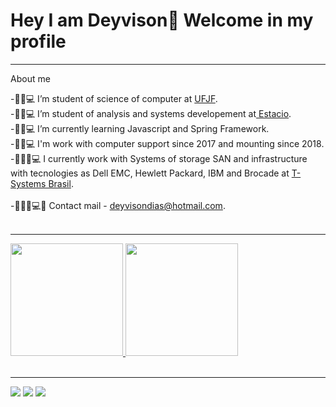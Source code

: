 
# Hey I am Deyvison🤙 Welcome in my profile
<hr>

About me
<br>
<div >
-🧔🏽💻 I’m student of science of computer at <a href ="https://www2.ufjf.br/ufjf/"> UFJF</a>.<br>
-🧔🏽💻 I’m student of analysis and systems developement at<a href ="https://estacio.br/"> Estacio</a>.<br>
-🧔🏽💻 I’m currently learning Javascript and Spring Framework.<br>
-🧔🏽💻 I'm work with computer support since 2017 and mounting since 2018.<br>
-👨🏽‍💻💻 I currently work with Systems of storage SAN and infrastructure with tecnologies as Dell EMC, Hewlett Packard, IBM and Brocade at <a href="https://www.t-systems.com/br/pt?wt_ga=98021530943_426451130085&wt_kw=e_98021530943_t-systems&wt_mc=98021530943.426451130085.e.t-systems/"> T-Systems Brasil</a>.<br>
  <br>
-👨🏽‍💻💻💬 Contact mail - <a href="deyvisondias@hotmail.com">deyvisondias@hotmail.com</a>.<br>
</div>
<br>
<hr>
<div>
  <a href="https://github.com/deyvisongdias"> 
  <img height="180em" src="https://github-readme-stats.vercel.app/api?username=deyvisongdias&show_icons=true&theme=midnight-purple"/>
  <img height="180em" src="https://github-readme-stats.vercel.app/api/top-langs/?username=deyvisongdias&layout=compact&langs_count=16&theme=midnight-purple"/>
</div>
<br>
  <hr>
  <div>
     <a href="https://www.linkedin.com/in/deyvison-gregorio-435301207/"><img src="https://img.shields.io/badge/LinkedIn-0077B5?style=for-the-badge&logo=linkedin&logoColor=white" target="_blanck"></a>
     <a href="https://www.instagram.com/deyvison_dias_/?hl=pt-br"><img src="https://img.shields.io/badge/Instagram-E4405F?style=for-the-badge&logo=instagram&logoColor=white" target="_blanck"></a>
     <a href="https://www.twitch.tv/doczik4"><img src="https://img.shields.io/badge/Twitch-9146FF?style=for-the-badge&logo=twitch&logoColor=white" target="_blanck"></a>
  </div>
